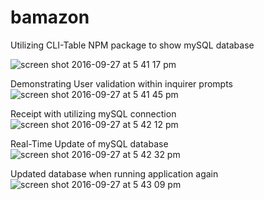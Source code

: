 # bamazon

Utilizing CLI-Table NPM package to show mySQL database

![screen shot 2016-09-27 at 5 41 17 pm](https://cloud.githubusercontent.com/assets/17773824/18893055/3830f3ca-84da-11e6-96cb-3bbe2a8a8b6b.png)

Demonstrating User validation within inquirer prompts
![screen shot 2016-09-27 at 5 41 45 pm](https://cloud.githubusercontent.com/assets/17773824/18893146/a1d0b57c-84da-11e6-925a-91941c8e1e53.png)

Receipt with utilizing mySQL connection
![screen shot 2016-09-27 at 5 42 12 pm](https://cloud.githubusercontent.com/assets/17773824/18893150/a4c69436-84da-11e6-9bce-d093579ecf6a.png)

Real-Time Update of mySQL database
![screen shot 2016-09-27 at 5 42 32 pm](https://cloud.githubusercontent.com/assets/17773824/18893155/a72223da-84da-11e6-86e2-b0be88b8fd69.png)

Updated database when running application again
![screen shot 2016-09-27 at 5 43 09 pm](https://cloud.githubusercontent.com/assets/17773824/18893157/a9027aba-84da-11e6-8bca-1d60db94581a.png)
